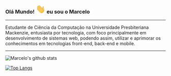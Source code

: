 ### Olá Mundo! <img src="https://raw.githubusercontent.com/ABSphreak/ABSphreak/master/gifs/Hi.gif" width="30px" style="max-width:100%;"> eu sou o Marcelo

***

Estudante de Ciência da Computação na Universidade Presbiteriana Mackenzie, entusiasta por tecnologia, com foco principalmente em desenvolvimento de sistemas web, podendo assim, utilizar e aprimorar os conhecimentos em tecnologias front-end, back-end e mobile.

***
![Marcelo's github stats](https://github-readme-stats.vercel.app/api?username=marcelotakayama&show_icons=true&theme=tokyonight)

[![Top Langs](https://github-readme-stats.vercel.app/api/top-langs/?username=marcelotakayama&amp;theme=dark)](https://github.com/marcelotakayama/github-readme-stats)

